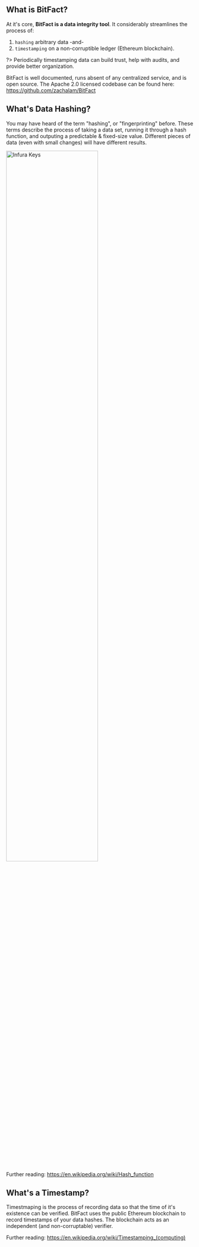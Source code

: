 ## What is BitFact?
At it's core, **BitFact is a data integrity tool**. It considerably streamlines the process of: 
1. `hashing` arbitrary data -and-
2. `timestamping` on a non-corruptible ledger (Ethereum blockchain).

?> Periodically timestamping data can build trust, help with audits, and provide better organization.


BitFact is well documented, runs absent of any centralized service, and is open source. The Apache 2.0 licensed codebase can be found here: https://github.com/zachalam/BitFact 

## What's Data Hashing?
You may have heard of the term "hashing", or "fingerprinting" before. These terms describe the process of taking a data set, running it through a hash function, and outputing a predictable & fixed-size value. Different pieces of data (even with small changes) will have different results. 

<img src="./images/hash.png" alt="Infura Keys" width="70%" title="Infura Keys" />

Further reading: https://en.wikipedia.org/wiki/Hash_function

## What's a Timestamp?
Timestmaping is the process of recording data so that the time of it's existence can be verified. BitFact uses the public Ethereum blockchain to record timestamps of your data hashes. The blockchain acts as an independent (and non-corruptable) verifier.

Further reading: https://en.wikipedia.org/wiki/Timestamping_(computing)

